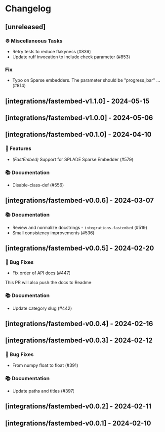 # Changelog

## [unreleased]

### ⚙️ Miscellaneous Tasks

- Retry tests to reduce flakyness (#836)
- Update ruff invocation to include check parameter (#853)

### Fix

- Typo on Sparse embedders. The parameter should be "progress_bar" … (#814)

## [integrations/fastembed-v1.1.0] - 2024-05-15

## [integrations/fastembed-v1.0.0] - 2024-05-06

## [integrations/fastembed-v0.1.0] - 2024-04-10

### 🚀 Features

- *(FastEmbed)* Support for SPLADE Sparse Embedder (#579)

### 📚 Documentation

- Disable-class-def (#556)

## [integrations/fastembed-v0.0.6] - 2024-03-07

### 📚 Documentation

- Review and normalize docstrings - `integrations.fastembed` (#519)
- Small consistency improvements (#536)

## [integrations/fastembed-v0.0.5] - 2024-02-20

### 🐛 Bug Fixes

- Fix order of API docs (#447)

This PR will also push the docs to Readme

### 📚 Documentation

- Update category slug (#442)

## [integrations/fastembed-v0.0.4] - 2024-02-16

## [integrations/fastembed-v0.0.3] - 2024-02-12

### 🐛 Bug Fixes

- From numpy float to float (#391)

### 📚 Documentation

- Update paths and titles (#397)

## [integrations/fastembed-v0.0.2] - 2024-02-11

## [integrations/fastembed-v0.0.1] - 2024-02-10

<!-- generated by git-cliff -->

